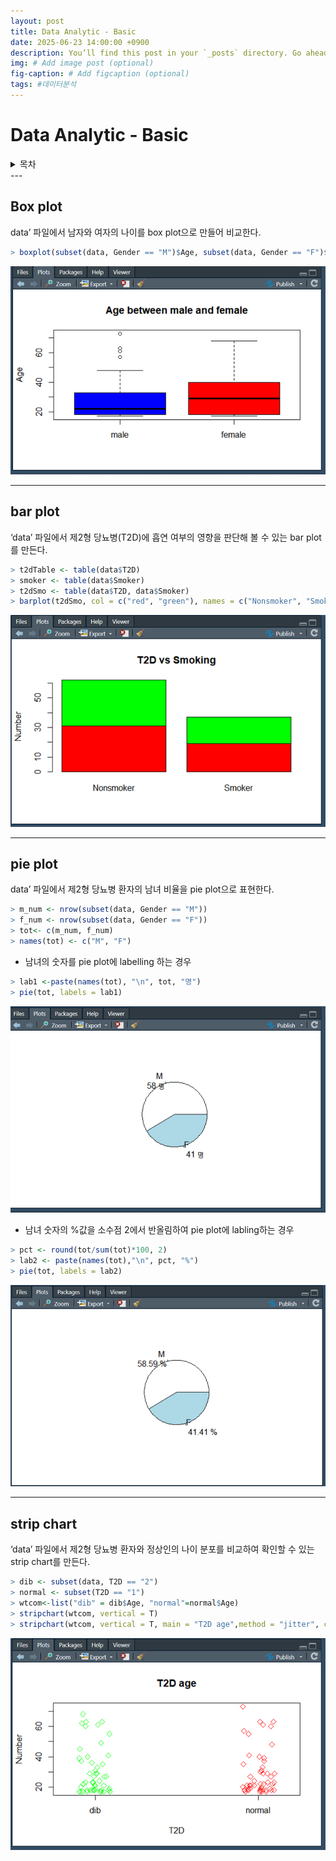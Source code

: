 ```yaml
---
layout: post
title: Data Analytic - Basic
date: 2025-06-23 14:00:00 +0900
description: You’ll find this post in your `_posts` directory. Go ahead and edit it and re-build the site to see your changes. # Add post description (optional)
img: # Add image post (optional)
fig-caption: # Add figcaption (optional)
tags: #데이터분석
---
```

# Data Analytic - Basic

<details>
<summary> 목차</summary>
- box plot<br>
- bar plot<br>
- pie plot<br>
- strip chart
</details>
---

## Box plot

data’ 파일에서 남자와 여자의 나이를 box plot으로 만들어 비교한다.

```r
> boxplot(subset(data, Gender == "M")$Age, subset(data, Gender == "F")$Age, col = c("blue", "red"), names=c("male", "female"), main = "Age between male and female", ylab="Age")
```

![Untitled](/assets/img/posts/bio-informatics/data-analytic-basic/Untitled.png)

---

## bar plot

‘data’ 파일에서 제2형 당뇨병(T2D)에 흡연 여부의 영향을 판단해 볼 수 있는 bar plot를 만든다.

```r
> t2dTable <- table(data$T2D)
> smoker <- table(data$Smoker)
> t2dSmo <- table(data$T2D, data$Smoker)
> barplot(t2dSmo, col = c("red", "green"), names = c("Nonsmoker", "Smoker"), main ="T2D vs Smoking", ylab = "Number")
```

![Untitled](/assets/img/posts/bio-informatics/data-analytic-basic/Untitled%201.png)

---

## pie plot

data’ 파일에서 제2형 당뇨병 환자의 남녀 비율을 pie plot으로 표현한다.

```r
> m_num <- nrow(subset(data, Gender == "M"))
> f_num <- nrow(subset(data, Gender == "F"))
> tot<- c(m_num, f_num)
> names(tot) <- c("M", "F")
```

- 남녀의 숫자를 pie plot에 labelling 하는 경우

```r
> lab1 <-paste(names(tot), "\n", tot, "명")
> pie(tot, labels = lab1)
```

![Untitled](/assets/img/posts/bio-informatics/data-analytic-basic/Untitled%202.png)

- 남녀 숫자의 %값을 소수점 2에서 반올림하여 pie plot에 labling하는 경우

```r
> pct <- round(tot/sum(tot)*100, 2)
> lab2 <- paste(names(tot),"\n", pct, "%")
> pie(tot, labels = lab2)
```

![Untitled](/assets/img/posts/bio-informatics/data-analytic-basic/Untitled%203.png)

---

## strip chart

‘data’ 파일에서 제2형 당뇨병 환자와 정상인의 나이 분포를 비교하여 확인할 수 있는
strip chart를 만든다.

```r
> dib <- subset(data, T2D == "2")
> normal <- subset(T2D == "1")
> wtcom<-list("dib" = dib$Age, "normal"=normal$Age)
> stripchart(wtcom, vertical = T)
> stripchart(wtcom, vertical = T, main = "T2D age",method = "jitter", col = c("green", "red"), xlab ="T2D", ylab = "Number", pch = 5)
```

![Untitled](/assets/img/posts/bio-informatics/data-analytic-basic/Untitled%204.png)